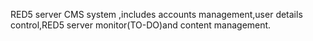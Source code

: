 RED5 server CMS system ,includes accounts management,user details control,RED5 server monitor(TO-DO)and content management.